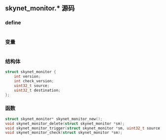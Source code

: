 ## skynet_monitor.* 源码

### define
```c
```

### 变量
```c
```

### 结构体
```c
struct skynet_monitor {
    int version;
    int check_version;
    uint32_t source;
    uint32_t destination;
};
```

### 函数
```c
struct skynet_monitor* skynet_monitor_new();
void skynet_monitor_delete(struct skynet_monitor *sm);
void skynet_monitor_trigger(struct skynet_monitor *sm, uint32_t source, uint32_t destination);
void skynet_monitor_check(struct skynet_monitor *sm);
```
